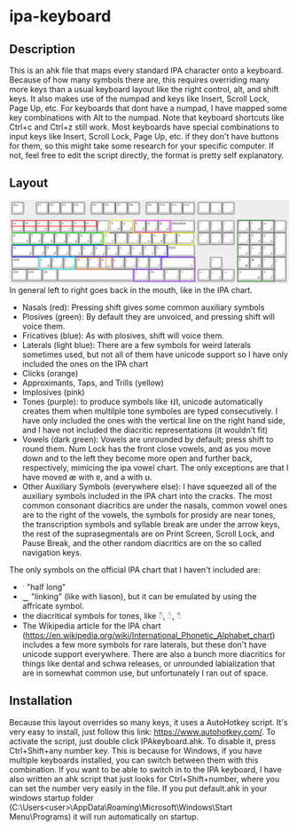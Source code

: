 # ipa-keyboard
 
## Description
This is an ahk file that maps every standard IPA character onto a keyboard. Because of how many symbols there are, this requires overriding many more keys than a usual keyboard layout like the right control, alt, and shift keys. It also makes use of the numpad and keys like Insert, Scroll Lock, Page Up, etc. For keyboards that dont have a numpad, I have mapped some key combinations with Alt to the numpad. Note that keyboard shortcuts like Ctrl+c and Ctrl+z still work. Most keyboards have special combinations to input keys like Insert, Scroll Lock, Page Up, etc. if they don't have buttons for them, so this might take some research for your specific computer. If not, feel free to edit the script directly, the format is pretty self explanatory.

## Layout
![](https://github.com/NathanBirkett/ipa-keyboard/blob/main/layout_diagram.png)
In general left to right goes back in the mouth, like in the IPA chart.
- Nasals (red): Pressing shift gives some common auxiliary symbols
- Plosives (green): By default they are unvoiced, and pressing shift will voice them.
- Fricatives (blue): As with plosives, shift will voice them.
- Laterals (light blue): There are a few symbols for weird laterals sometimes used, but not all of them have unicode support so I have only included the ones on the IPA chart
- Clicks (orange)
- Approximants, Taps, and Trills (yellow)
- Implosives (pink)
- Tones (purple): to produce symbols like ˧˩˥, unicode automatically creates them when multilple tone symboles are typed consecutively. I have only included the ones with the vertical line on the right hand side, and I have not included the diacritic representations (it wouldn't fit)
- Vowels (dark green): Vowels are unrounded by default; press shift to round them. Num Lock has the front close vowels, and as you move down and to the left they become more open and further back, respectively, mimicing the ipa vowel chart. The only exceptions are that I have moved æ with ɐ, and ə with ʊ.
- Other Auxiliary Symbols (everywhere else): I have squeezed all of the auxiliary symbols included in the IPA chart into the cracks. The most common consonant diacritics are under the nasals, common vowel ones are to the right of the vowels, the symbols for prosidy are near tones, the transcription symbols and syllable break are under the arrow keys, the rest of the suprasegmentals are on Print Screen, Scroll Lock, and Pause Break, and the other random diacritics are on the so called navigation keys.

The only symbols on the official IPA chart that I haven't included are:
- ˑ "half long"
- ‿ "linking" (like with liason), but it can be emulated by using the affricate symbol.
- the diacritical symbols for tones, like ◌̋, ◌̀, ◌᷉
- The Wikipedia article for the IPA chart (https://en.wikipedia.org/wiki/International_Phonetic_Alphabet_chart) includes a few more symbols for rare laterals, but these don't have unicode support everywhere. There are also a bunch more diacritics for things like dental and schwa releases, or unrounded labialization that are in somewhat common use, but unfortunately I ran out of space.

## Installation
Because this layout overrides so many keys, it uses a AutoHotkey script. It's very easy to install, just follow this link: https://www.autohotkey.com/. To activate the script, just double click IPAkeyboard.ahk. To disable it, press Ctrl+Shift+any number key. This is because for Windows, if you have multiple keyboards installed, you can switch between them with this combination. If you want to be able to switch in to the IPA keyboard, I have also written an ahk script that just looks for Ctrl+Shift+number, where you can set the number very easily in the file. If you put default.ahk in your windows startup folder (C:\Users\<user>\AppData\Roaming\Microsoft\Windows\Start Menu\Programs) it will run automatically on startup.
